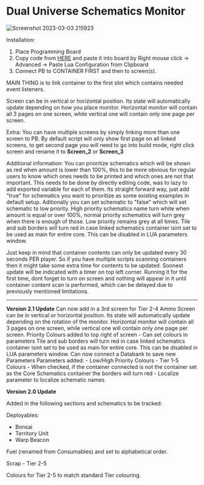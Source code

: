 # Dual Universe Schematics Monitor

![Screenshot 2023-03-03 215923](https://user-images.githubusercontent.com/94600381/222704352-691b1db6-d70a-4174-9ba6-7e2ad3d7ed5c.png)

Installation:
1. Place Programming Board
2. Copy code from [HERE](https://raw.githubusercontent.com/Vtreka/DU-Schematics-Monitor/main/LUA.json) and paste it into board by Right mouse click -> Advanced -> Paste Lua Configuration from Clipboard
3. Connect PB to CONTAINER FIRST and then to screen(s). 

MAIN THING is to link container to the first slot which contains needed event listeners.

Screen can be in vertical or horizontal position. Its state will automatically update depending on how you place monitor. Horizontal monitor will contain all 3 pages on one screen, while vertical one will contain only one page per screen.

Extra:
You can have multiple screens by simply linking more than one screen to PB. 
By default script will only show first page on all linked screens, to get second page you will need to go into build mode, right click screen and rename it to **Screen_2** or **Screen_3**

Additional information:
You can prioritize schematics which will be shown as red when amount is lower than 100%, this to be more obvious for regular users to know which ones needs to be printed and which ones are not that important. This needs to be done by directly editing code, was to lazy to add exported variable for each of them. Its straight forward way, just add "true" for schematics you want to prioritize as some existing examples in default setup. 
Aditionally you can set schematic to "false" which will set schematic to low priority. High priority schematics name turn white when amount is equal or over 100%, normal priority schematics will turn grey when there is enough of those. Low priority remains grey at all times. 
Tile and sub borders will turn red in case linked schematics container isint set to be used as main for entire core. This can be disabled in LUA parameters window.

Just keep in mind that container contents can only be updated every 30 seconds PER player. So if you have multiple scripts scanning containers then it might take some extra time for contents to be updated. Soonest update will be indicated with a timer on top left corner.
Running it for the first time, dont forget to turn on screen and nothing will appear in it until container content scan is performed, which can be delayed due to previously mentioned limitations.

<hr>
<b>Version 2.1 Update</b>
Can now add in a 3rd screen for Tier 2-4 Ammo
Screen can be in vertical or horizontal position. Its state will automatically update depending on the rotation of the monitor. Horizontal monitor will contain all 3 pages on one screen, while vertical one will contain only one page per screen.
Priority Colours added to top right of screen - Can set colours in parameters
Tile and sub borders will turn red in case linked schematics container isint set to be used as main for entire core. This can be disabled in LUA parameters window.
Can now connect a Databank to save new Parameters
Parameters added:
   - Low/High Priority Colours
   - Tier 1-5 Colours
   - When checked, if the container connected is not the container set as the Core Schematics container the borders will turn red
   - Localize parameter to localize schematic names

<b>Version 2.0 Update</b>

Added in the following sections and schematics to be tracked:

Deployables:
   - Bonsai
   - Territory Unit
   - Warp Beacon

Fuel (renamed from Consumables) and set to alphabetical order.

Scrap - Tier 2-5

Colours for Tier 2-5 to match standard Tier colouring.
